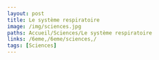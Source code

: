 ```yaml
---
layout: post
title: Le système respiratoire
image: /img/sciences.jpg
paths: Accueil/Sciences/Le système respiratoire
links: /6eme,/6eme/sciences,/
tags: [Sciences]
---
```


